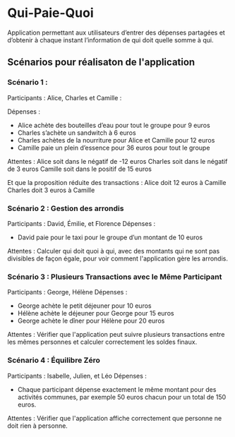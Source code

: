 # Qui-Paie-Quoi

Application permettant aux utilisateurs d’entrer des dépenses
partagées et d’obtenir à chaque instant l’information de qui doit quelle somme à qui.

## Scénarios pour réalisaton de l'application

### Scénario 1 :

Participants : Alice, Charles et Camille :

Dépenses :

- Alice achète des bouteilles d’eau pour tout le groupe pour 9 euros
- Charles s’achète un sandwitch à 6 euros
- Charles achètes de la nourriture pour Alice et Camille pour 12 euros
- Camille paie un plein d’essence pour 36 euros pour tout le groupe

Attentes :
Alice soit dans le négatif de -12 euros
Charles soit dans le négatif de 3 euros
Camille soit dans le positif de 15 euros

Et que la proposition réduite des transactions :
Alice doit 12 euros à Camille
Charles doit 3 euros à Camille

### Scénario 2 : Gestion des arrondis

Participants : David, Émilie, et Florence
Dépenses :

- David paie pour le taxi pour le groupe d’un montant de 10 euros

Attentes :
Calculer qui doit quoi à qui, avec des montants qui ne sont pas divisibles de façon égale, pour voir comment l'application gère les arrondis.

### Scénario 3 : Plusieurs Transactions avec le Même Participant

Participants : George, Hélène
Dépenses :

- George achète le petit déjeuner pour 10 euros
- Hélène achète le déjeuner pour George pour 15 euros
- George achète le dîner pour Hélène pour 20 euros

Attentes :
Vérifier que l'application peut suivre plusieurs transactions entre les mêmes personnes et calculer correctement les soldes finaux.

### Scénario 4 : Équilibre Zéro

Participants : Isabelle, Julien, et Léo
Dépenses :

- Chaque participant dépense exactement le même montant pour des activités communes, par exemple 50 euros chacun pour un total de 150 euros.

Attentes :
Vérifier que l'application affiche correctement que personne ne doit rien à personne.
